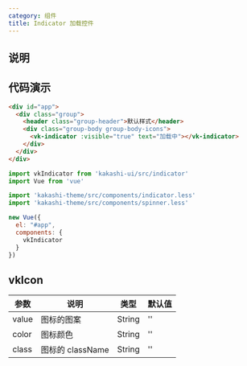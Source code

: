 ```yaml
---
category: 组件
title: Indicator 加载控件
---
```


## 说明



## 代码演示

```html
<div id="app">
  <div class="group">
    <header class="group-header">默认样式</header>
    <div class="group-body group-body-icons">
      <vk-indicator :visible="true" text="加载中"></vk-indicator>
    </div>
  </div>
</div>
```


```js
import vkIndicator from 'kakashi-ui/src/indicator'
import Vue from 'vue'

import 'kakashi-theme/src/components/indicator.less'
import 'kakashi-theme/src/components/spinner.less'

new Vue({
  el: "#app",
  components: {
    vkIndicator
  }
})
```

## vkIcon

| 参数      | 说明                                     | 类型       | 默认值 |
|-----------|------------------------------------------|------------|-------|
| value | 图标的图案 | String  | ''    |
| color | 图标颜色 | String | '' |
| class | 图标的 className | String | '' |
